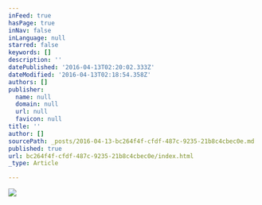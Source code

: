 ```yaml
---
inFeed: true
hasPage: true
inNav: false
inLanguage: null
starred: false
keywords: []
description: ''
datePublished: '2016-04-13T02:20:02.333Z'
dateModified: '2016-04-13T02:18:54.358Z'
authors: []
publisher:
  name: null
  domain: null
  url: null
  favicon: null
title: ''
author: []
sourcePath: _posts/2016-04-13-bc264f4f-cfdf-487c-9235-21b8c4cbec0e.md
published: true
url: bc264f4f-cfdf-487c-9235-21b8c4cbec0e/index.html
_type: Article

---
```

![](https://the-grid-user-content.s3-us-west-2.amazonaws.com/b191797b-fe6e-4216-a0ca-5bf4dfa9649e.jpg)